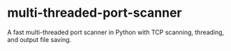 # multi-threaded-port-scanner
A fast multi-threaded port scanner in Python with TCP scanning, threading, and output file saving.
